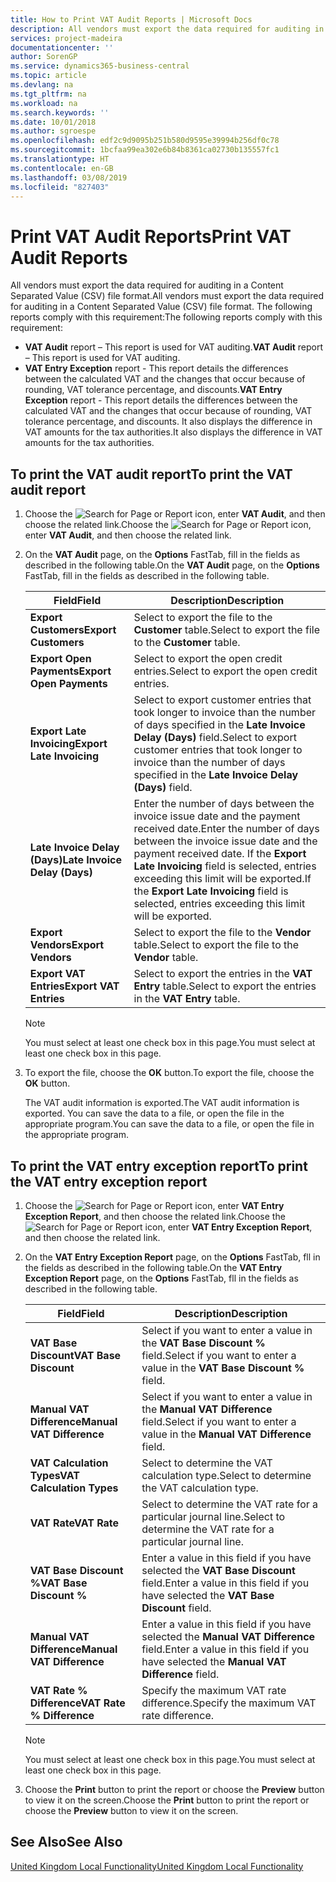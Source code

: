 ```yaml
---
title: How to Print VAT Audit Reports | Microsoft Docs
description: All vendors must export the data required for auditing in a Content Separated Value (CSV) file format.
services: project-madeira
documentationcenter: ''
author: SorenGP
ms.service: dynamics365-business-central
ms.topic: article
ms.devlang: na
ms.tgt_pltfrm: na
ms.workload: na
ms.search.keywords: ''
ms.date: 10/01/2018
ms.author: sgroespe
ms.openlocfilehash: edf2c9d9095b251b580d9595e39994b256df0c78
ms.sourcegitcommit: 1bcfaa99ea302e6b84b8361ca02730b135557fc1
ms.translationtype: HT
ms.contentlocale: en-GB
ms.lasthandoff: 03/08/2019
ms.locfileid: "827403"
---
```

# <a name="print-vat-audit-reports"></a><span data-ttu-id="170b5-103">Print VAT Audit Reports</span><span class="sxs-lookup"><span data-stu-id="170b5-103">Print VAT Audit Reports</span></span>
<span data-ttu-id="170b5-104">All vendors must export the data required for auditing in a Content Separated Value (CSV) file format.</span><span class="sxs-lookup"><span data-stu-id="170b5-104">All vendors must export the data required for auditing in a Content Separated Value (CSV) file format.</span></span> <span data-ttu-id="170b5-105">The following reports comply with this requirement:</span><span class="sxs-lookup"><span data-stu-id="170b5-105">The following reports comply with this requirement:</span></span>  

-   <span data-ttu-id="170b5-106">**VAT Audit**  report – This report is used for VAT auditing.</span><span class="sxs-lookup"><span data-stu-id="170b5-106">**VAT Audit**  report – This report is used for VAT auditing.</span></span>  
-   <span data-ttu-id="170b5-107">**VAT Entry Exception** report - This report details the differences between the calculated VAT and the changes that occur because of rounding, VAT tolerance percentage, and discounts.</span><span class="sxs-lookup"><span data-stu-id="170b5-107">**VAT Entry Exception** report - This report details the differences between the calculated VAT and the changes that occur because of rounding, VAT tolerance percentage, and discounts.</span></span> <span data-ttu-id="170b5-108">It also displays the difference in VAT amounts for the tax authorities.</span><span class="sxs-lookup"><span data-stu-id="170b5-108">It also displays the difference in VAT amounts for the tax authorities.</span></span>  

## <a name="to-print-the-vat-audit-report"></a><span data-ttu-id="170b5-109">To print the VAT audit report</span><span class="sxs-lookup"><span data-stu-id="170b5-109">To print the VAT audit report</span></span>  

1.  <span data-ttu-id="170b5-110">Choose the ![Search for Page or Report](../../media/ui-search/search_small.png "Search for Page or Report icon") icon, enter **VAT Audit**, and then choose the related link.</span><span class="sxs-lookup"><span data-stu-id="170b5-110">Choose the ![Search for Page or Report](../../media/ui-search/search_small.png "Search for Page or Report icon") icon, enter **VAT Audit**, and then choose the related link.</span></span>  
2.  <span data-ttu-id="170b5-111">On the **VAT Audit** page, on the **Options** FastTab, fill in the fields as described in the following table.</span><span class="sxs-lookup"><span data-stu-id="170b5-111">On the **VAT Audit** page, on the **Options** FastTab, fill in the fields as described in the following table.</span></span>  

    |<span data-ttu-id="170b5-112">Field</span><span class="sxs-lookup"><span data-stu-id="170b5-112">Field</span></span>|<span data-ttu-id="170b5-113">Description</span><span class="sxs-lookup"><span data-stu-id="170b5-113">Description</span></span>|  
    |---------------------------------|---------------------------------------|  
    |<span data-ttu-id="170b5-114">**Export Customers**</span><span class="sxs-lookup"><span data-stu-id="170b5-114">**Export Customers**</span></span>|<span data-ttu-id="170b5-115">Select to export the file to the **Customer** table.</span><span class="sxs-lookup"><span data-stu-id="170b5-115">Select to export the file to the **Customer** table.</span></span>|  
    |<span data-ttu-id="170b5-116">**Export Open Payments**</span><span class="sxs-lookup"><span data-stu-id="170b5-116">**Export Open Payments**</span></span>|<span data-ttu-id="170b5-117">Select to export the open credit entries.</span><span class="sxs-lookup"><span data-stu-id="170b5-117">Select to export the open credit entries.</span></span>|  
    |<span data-ttu-id="170b5-118">**Export Late Invoicing**</span><span class="sxs-lookup"><span data-stu-id="170b5-118">**Export Late Invoicing**</span></span>|<span data-ttu-id="170b5-119">Select to export customer entries that took longer to invoice than the number of days specified in the **Late Invoice Delay (Days)** field.</span><span class="sxs-lookup"><span data-stu-id="170b5-119">Select to export customer entries that took longer to invoice than the number of days specified in the **Late Invoice Delay (Days)** field.</span></span>|  
    |<span data-ttu-id="170b5-120">**Late Invoice Delay (Days)**</span><span class="sxs-lookup"><span data-stu-id="170b5-120">**Late Invoice Delay (Days)**</span></span>|<span data-ttu-id="170b5-121">Enter the number of days between the invoice issue date and the payment received date.</span><span class="sxs-lookup"><span data-stu-id="170b5-121">Enter the number of days between the invoice issue date and the payment received date.</span></span> <span data-ttu-id="170b5-122">If the **Export Late Invoicing** field is selected, entries exceeding this limit will be exported.</span><span class="sxs-lookup"><span data-stu-id="170b5-122">If the **Export Late Invoicing** field is selected, entries exceeding this limit will be exported.</span></span>|  
    |<span data-ttu-id="170b5-123">**Export Vendors**</span><span class="sxs-lookup"><span data-stu-id="170b5-123">**Export Vendors**</span></span>|<span data-ttu-id="170b5-124">Select to export the file to the **Vendor** table.</span><span class="sxs-lookup"><span data-stu-id="170b5-124">Select to export the file to the **Vendor** table.</span></span>|  
    |<span data-ttu-id="170b5-125">**Export VAT Entries**</span><span class="sxs-lookup"><span data-stu-id="170b5-125">**Export VAT Entries**</span></span>|<span data-ttu-id="170b5-126">Select to export the entries in the **VAT Entry** table.</span><span class="sxs-lookup"><span data-stu-id="170b5-126">Select to export the entries in the **VAT Entry** table.</span></span>|  

    > [!NOTE]  
    >  <span data-ttu-id="170b5-127">You must select at least one check box in this page.</span><span class="sxs-lookup"><span data-stu-id="170b5-127">You must select at least one check box in this page.</span></span>  

3.  <span data-ttu-id="170b5-128">To export the file, choose the **OK** button.</span><span class="sxs-lookup"><span data-stu-id="170b5-128">To export the file, choose the **OK** button.</span></span>  

    <span data-ttu-id="170b5-129">The VAT audit information is exported.</span><span class="sxs-lookup"><span data-stu-id="170b5-129">The VAT audit information is exported.</span></span> <span data-ttu-id="170b5-130">You can save the data to a file, or open the file in the appropriate program.</span><span class="sxs-lookup"><span data-stu-id="170b5-130">You can save the data to a file, or open the file in the appropriate program.</span></span>  

## <a name="to-print-the-vat-entry-exception-report"></a><span data-ttu-id="170b5-131">To print the VAT entry exception report</span><span class="sxs-lookup"><span data-stu-id="170b5-131">To print the VAT entry exception report</span></span>  

1.  <span data-ttu-id="170b5-132">Choose the ![Search for Page or Report](../../media/ui-search/search_small.png "Search for Page or Report icon") icon, enter **VAT Entry Exception Report**, and then choose the related link.</span><span class="sxs-lookup"><span data-stu-id="170b5-132">Choose the ![Search for Page or Report](../../media/ui-search/search_small.png "Search for Page or Report icon") icon, enter **VAT Entry Exception Report**, and then choose the related link.</span></span>  
2.  <span data-ttu-id="170b5-133">On the **VAT Entry Exception Report** page, on the **Options** FastTab, fll in the fields as described in the following table.</span><span class="sxs-lookup"><span data-stu-id="170b5-133">On the **VAT Entry Exception Report** page, on the **Options** FastTab, fll in the fields as described in the following table.</span></span>  

    |<span data-ttu-id="170b5-134">Field</span><span class="sxs-lookup"><span data-stu-id="170b5-134">Field</span></span>|<span data-ttu-id="170b5-135">Description</span><span class="sxs-lookup"><span data-stu-id="170b5-135">Description</span></span>|  
    |---------------------------------|---------------------------------------|  
    |<span data-ttu-id="170b5-136">**VAT Base Discount**</span><span class="sxs-lookup"><span data-stu-id="170b5-136">**VAT Base Discount**</span></span>|<span data-ttu-id="170b5-137">Select if you want to enter a value in the **VAT Base Discount %** field.</span><span class="sxs-lookup"><span data-stu-id="170b5-137">Select if you want to enter a value in the **VAT Base Discount %** field.</span></span>|  
    |<span data-ttu-id="170b5-138">**Manual VAT Difference**</span><span class="sxs-lookup"><span data-stu-id="170b5-138">**Manual VAT Difference**</span></span>|<span data-ttu-id="170b5-139">Select if you want to enter a value in the **Manual VAT Difference** field.</span><span class="sxs-lookup"><span data-stu-id="170b5-139">Select if you want to enter a value in the **Manual VAT Difference** field.</span></span>|  
    |<span data-ttu-id="170b5-140">**VAT Calculation Types**</span><span class="sxs-lookup"><span data-stu-id="170b5-140">**VAT Calculation Types**</span></span>|<span data-ttu-id="170b5-141">Select to determine the VAT calculation type.</span><span class="sxs-lookup"><span data-stu-id="170b5-141">Select to determine the VAT calculation type.</span></span>|  
    |<span data-ttu-id="170b5-142">**VAT Rate**</span><span class="sxs-lookup"><span data-stu-id="170b5-142">**VAT Rate**</span></span>|<span data-ttu-id="170b5-143">Select to determine the VAT rate for a particular journal line.</span><span class="sxs-lookup"><span data-stu-id="170b5-143">Select to determine the VAT rate for a particular journal line.</span></span>|  
    |<span data-ttu-id="170b5-144">**VAT Base Discount %**</span><span class="sxs-lookup"><span data-stu-id="170b5-144">**VAT Base Discount %**</span></span>|<span data-ttu-id="170b5-145">Enter a value in this field if you have selected the **VAT Base Discount** field.</span><span class="sxs-lookup"><span data-stu-id="170b5-145">Enter a value in this field if you have selected the **VAT Base Discount** field.</span></span>|  
    |<span data-ttu-id="170b5-146">**Manual VAT Difference**</span><span class="sxs-lookup"><span data-stu-id="170b5-146">**Manual VAT Difference**</span></span>|<span data-ttu-id="170b5-147">Enter a value in this field if you have selected the **Manual VAT Difference** field.</span><span class="sxs-lookup"><span data-stu-id="170b5-147">Enter a value in this field if you have selected the **Manual VAT Difference** field.</span></span>|  
    |<span data-ttu-id="170b5-148">**VAT Rate % Difference**</span><span class="sxs-lookup"><span data-stu-id="170b5-148">**VAT Rate % Difference**</span></span>|<span data-ttu-id="170b5-149">Specify the maximum VAT rate difference.</span><span class="sxs-lookup"><span data-stu-id="170b5-149">Specify the maximum VAT rate difference.</span></span>|  

    > [!NOTE]  
    >  <span data-ttu-id="170b5-150">You must select at least one check box in this page.</span><span class="sxs-lookup"><span data-stu-id="170b5-150">You must select at least one check box in this page.</span></span>  

3.  <span data-ttu-id="170b5-151">Choose the **Print** button to print the report or choose the **Preview** button to view it on the screen.</span><span class="sxs-lookup"><span data-stu-id="170b5-151">Choose the **Print** button to print the report or choose the **Preview** button to view it on the screen.</span></span>  

## <a name="see-also"></a><span data-ttu-id="170b5-152">See Also</span><span class="sxs-lookup"><span data-stu-id="170b5-152">See Also</span></span>  
[<span data-ttu-id="170b5-153">United Kingdom Local Functionality</span><span class="sxs-lookup"><span data-stu-id="170b5-153">United Kingdom Local Functionality</span></span>](united-kingdom-local-functionality.md)
